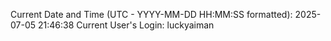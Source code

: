 Current Date and Time (UTC - YYYY-MM-DD HH:MM:SS formatted): 2025-07-05 21:46:38
Current User's Login: luckyaiman
